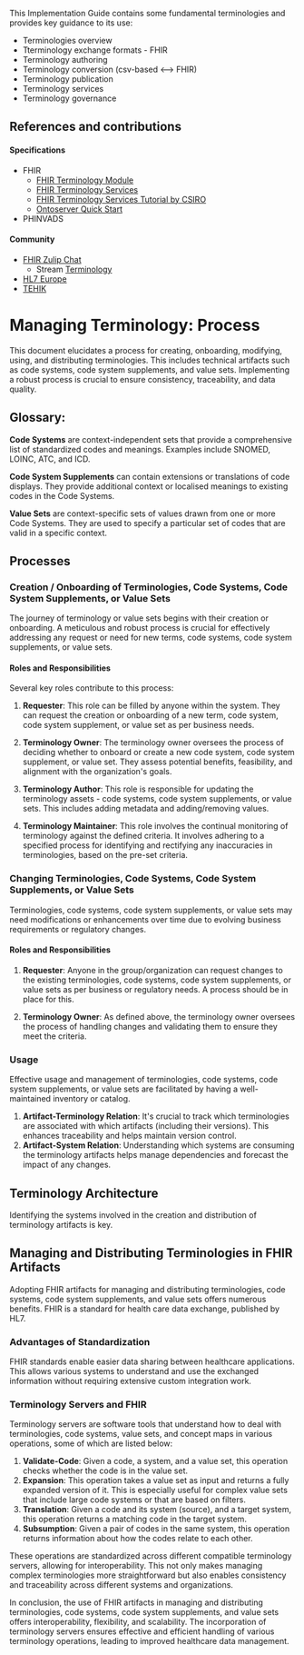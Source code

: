 
This Implementation Guide contains some fundamental terminologies and provides key guidance to its use:

* Terminologies overview
* Tterminology exchange formats - FHIR
* Terminology authoring
* Terminology conversion (csv-based <--> FHIR)
* Terminology publication
* Terminology services
* Terminology governance

## References and contributions


#### Specifications
* FHIR
  * [FHIR Terminology Module](https://www.hl7.org/fhir/terminology-module.html)
  * [FHIR Terminology Services](https://www.hl7.org/fhir/terminology-service.html)
  * [FHIR Terminology Services Tutorial by CSIRO](https://youtu.be/Q3qx0jh8x4k)
  * [Ontoserver Quick Start](https://ontoserver.csiro.au/docs/6/)
* PHINVADS


#### Community
* [FHIR Zulip Chat](https://chat.fhir.org/)
  * Stream [Terminology](https://chat.fhir.org/#narrow/stream/179202-terminology)
* [HL7 Europe](https://confluence.hl7.org/display/HEU/Terminology)
* [TEHIK](https://www.tehik.ee/)












# Managing Terminology: Process

This document elucidates a process for creating, onboarding, modifying, using, and distributing terminologies. This includes technical artifacts such as code systems, code system supplements, and value sets. Implementing a robust process is crucial to ensure consistency, traceability, and data quality.

## Glossary:
**Code Systems** are context-independent sets that provide a comprehensive list of standardized codes and meanings. Examples include SNOMED, LOINC, ATC, and ICD. 

**Code System Supplements** can contain extensions or translations of code displays. They provide additional context or localised meanings to existing codes in the Code Systems.

**Value Sets** are context-specific sets of values drawn from one or more Code Systems. They are used to specify a particular set of codes that are valid in a specific context.


## Processes
### Creation / Onboarding of Terminologies, Code Systems, Code System Supplements, or Value Sets

The journey of terminology or value sets begins with their creation or onboarding. A meticulous and robust process is crucial for effectively addressing any request or need for new terms, code systems, code system supplements, or value sets.

#### Roles and Responsibilities

Several key roles contribute to this process:

1. **Requester**: This role can be filled by anyone within the system. They can request the creation or onboarding of a new term, code system, code system supplement, or value set as per business needs.

2. **Terminology Owner**: The terminology owner oversees the process of deciding whether to onboard or create a new code system, code system supplement, or value set. They assess potential benefits, feasibility, and alignment with the organization's goals.

3. **Terminology Author**: This role is responsible for updating the terminology assets - code systems, code system supplements, or value sets. This includes adding metadata and adding/removing values.

4. **Terminology Maintainer**: This role involves the continual monitoring of terminology against the defined criteria. It involves adhering to a specified process for identifying and rectifying any inaccuracies in terminologies, based on the pre-set criteria.

### Changing Terminologies, Code Systems, Code System Supplements, or Value Sets

Terminologies, code systems, code system supplements, or value sets may need modifications or enhancements over time due to evolving business requirements or regulatory changes.

#### Roles and Responsibilities

1. **Requester**: Anyone in the group/organization can request changes to the existing terminologies, code systems, code system supplements, or value sets as per business or regulatory needs. A process should be in place for this.

2. **Terminology Owner**: As defined above, the terminology owner oversees the process of handling changes and validating them to ensure they meet the criteria.

### Usage

Effective usage and management of terminologies, code systems, code system supplements, or value sets are facilitated by having a well-maintained inventory or catalog.

1. **Artifact-Terminology Relation**: It's crucial to track which terminologies are associated with which artifacts (including their versions). This enhances traceability and helps maintain version control.
2. **Artifact-System Relation**: Understanding which systems are consuming the terminology artifacts helps manage dependencies and forecast the impact of any changes.





## Terminology Architecture

Identifying the systems involved in the creation and distribution of terminology artifacts is key. 



## Managing and Distributing Terminologies in FHIR Artifacts

Adopting FHIR artifacts for managing and distributing terminologies, code systems, code system supplements, and value sets offers numerous benefits. FHIR is a standard for health care data exchange, published by HL7.

### Advantages of Standardization

FHIR standards enable easier data sharing between healthcare applications. This allows various systems to understand and use the exchanged information without requiring extensive custom integration work.

### Terminology Servers and FHIR

Terminology servers are software tools that understand how to deal with terminologies, code systems, value sets, and concept maps in various operations, some of which are listed below:

1. **Validate-Code**: Given a code, a system, and a value set, this operation checks whether the code is in the value set.
2. **Expansion**: This operation takes a value set as input and returns a fully expanded version of it. This is especially useful for complex value sets that include large code systems or that are based on filters.
3. **Translation**: Given a code and its system (source), and a target system, this operation returns a matching code in the target system.
4. **Subsumption**: Given a pair of codes in the same system, this operation returns information about how the codes relate to each other.

These operations are standardized across different compatible terminology servers, allowing for interoperability. This not only makes managing complex terminologies more straightforward but also enables consistency and traceability across different systems and organizations.

In conclusion, the use of FHIR artifacts in managing and distributing terminologies, code systems, code system supplements, and value sets offers interoperability, flexibility, and scalability. The incorporation of terminology servers ensures effective and efficient handling of various terminology operations, leading to improved healthcare data management.
